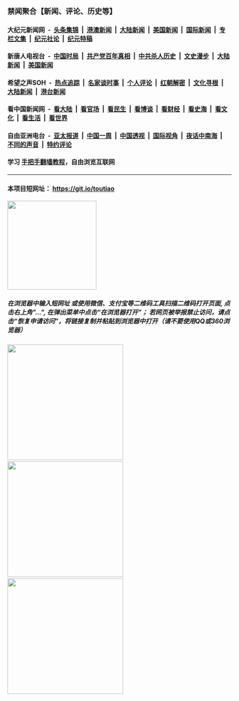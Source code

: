 ### 禁闻聚合【新闻、评论、历史等】

#### 大纪元新闻网 &nbsp;-&nbsp; [头条集锦](indexes/E头条集锦.md?t=02070344) &nbsp;|&nbsp; [港澳新闻](indexes/E港澳新闻.md?t=02070344)  &nbsp;|&nbsp; [大陆新闻](indexes/E大陆新闻.md?t=02070344) &nbsp;|&nbsp; [美国新闻](indexes/E美国新闻.md?t=02070344) &nbsp;|&nbsp; [国际新闻](indexes/E国际新闻.md?t=02070344) &nbsp;|&nbsp; [专栏文集](indexes/E专栏文集.md?t=02070344) &nbsp;|&nbsp; [纪元社论](indexes/E纪元社论.md?t=02070344) &nbsp;|&nbsp; [纪元特稿](indexes/E纪元特稿.md?t=02070344) 

#### 新唐人电视台 &nbsp;-&nbsp; [中国时局](indexes/N中国时局.md?t=02070344) &nbsp;|&nbsp; [共产党百年真相](indexes/N共产党百年真相.md?t=02070344) &nbsp;|&nbsp; [中共杀人历史](indexes/N中共杀人历史.md?t=02070344) &nbsp;|&nbsp; [文史漫步](indexes/N文史漫步.md?t=02070344) &nbsp;|&nbsp; [大陆新闻](indexes/N大陆新闻.md?t=02070344) &nbsp;|&nbsp; [美国新闻](indexes/N美国新闻.md?t=02070344)

#### 希望之声SOH &nbsp;-&nbsp; [热点追踪](indexes/H热点追踪.md?t=02070344) &nbsp;|&nbsp; [名家谈时事](indexes/H名家谈时事.md?t=02070344) &nbsp;|&nbsp; [个人评论](indexes/H个人评论.md?t=02070344)  &nbsp;|&nbsp; [红朝解密](indexes/H红朝解密.md?t=02070344) &nbsp;|&nbsp; [文化寻根](indexes/H文化寻根.md?t=02070344) &nbsp;|&nbsp; [大陆新闻](indexes/H大陆新闻.md?t=02070344) &nbsp;|&nbsp; [港台新闻](indexes/H港台新闻.md?t=02070344)

#### 看中国新闻网 &nbsp;-&nbsp; [看大陆](indexes/S看大陆.md?t=02070344) &nbsp;|&nbsp; [看官场](indexes/S看官场.md?t=02070344) &nbsp;|&nbsp; [看民生](indexes/S看民生.md?t=02070344)  &nbsp;|&nbsp; [看博谈](indexes/S看博谈.md?t=02070344) &nbsp;|&nbsp; [看财经](indexes/S看财经.md?t=02070344) &nbsp;|&nbsp; [看史海](indexes/S看史海.md?t=02070344) &nbsp;|&nbsp; [看文化](indexes/S看文化.md?t=02070344) &nbsp;|&nbsp; [看生活](indexes/S看生活.md?t=02070344) &nbsp;|&nbsp; [看世界](indexes/S看世界.md?t=02070344)

#### 自由亚洲电台 &nbsp;-&nbsp; [亚太报道](indexes/R亚太报道.md?t=02070344) &nbsp;|&nbsp; [中国一周](indexes/R中国一周.md?t=02070344) &nbsp;|&nbsp; [中国透视](indexes/R中国透视.md?t=02070344)  &nbsp;|&nbsp; [国际视角](indexes/R国际视角.md?t=02070344) &nbsp;|&nbsp; [夜话中南海](indexes/R夜话中南海.md?t=02070344) &nbsp;|&nbsp; [不同的声音](indexes/R不同的声音.md?t=02070344) &nbsp;|&nbsp; [特约评论](indexes/R特约评论.md?t=02070344)

#### 学习 [手把手翻墙教程](https://github.com/gfw-breaker/guides/wiki)，自由浏览互联网

----

#### 本项目短网址： https://git.io/toutiao
<img src="https://raw.githubusercontent.com/gfw-breaker/banned-news/master/scripts/img/qr.png" width="200px"/>  

##### 在浏览器中输入短网址 或使用微信、支付宝等二维码工具扫描二维码打开页面, 点击右上角"...", 在弹出菜单中点击“在浏览器打开”； 若网页被举报禁止访问，请点击“恢复申请访问”，将链接复制并粘贴到浏览器中打开（请不要使用QQ或360浏览器）

<img src="https://raw.githubusercontent.com/gfw-breaker/banned-news/master/scripts/img/1.png" width="260px"/> &nbsp; <img src="https://raw.githubusercontent.com/gfw-breaker/banned-news/master/scripts/img/2.png" width="260px"/> &nbsp; <img src="https://raw.githubusercontent.com/gfw-breaker/banned-news/master/scripts/img/3.png" width="260px"/>
